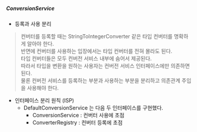 ##### ConversionService

+ 등록과 사용 분리
> 컨버터를 등록할 때는 StringToIntegerConverter 같은 타입 컨버터를 명확하게 알아야 한다.<br/>
  반면에 컨버터를 사용하는 입장에서는 타입 컨버터를 전혀 몰라도 된다.<br/>
  타입 컨버터들은 모두 컨버전 서비스 내부에 숨어서 제공된다.<br/>
   따라서 타입을 변환을 원하는 사용자는 컨버전 서비스 인터페이스에만 의존하면된다.<br/>
   물론 컨버전 서비스를 등록하는 부분과 사용하는 부분을 분리하고 의존관계 주입을 사용해야 한다.
   
+ 인터페이스 분리 원칙 (ISP)
  +  DefaultConversionService 는 다음 두 인터페이스를 구현했다.
      + ConversionService : 컨버터 사용에 초점
      + ConverterRegistry : 컨버터 등록에 초점
